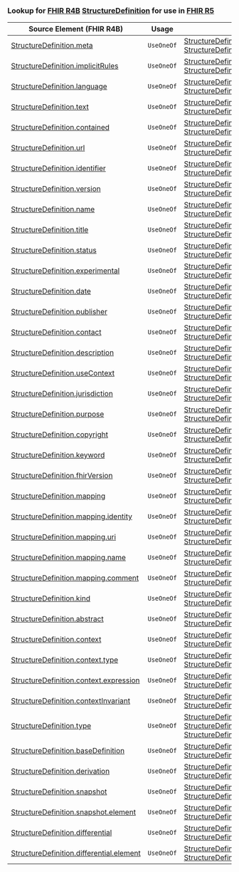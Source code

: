 ### Lookup for [FHIR R4B](https://hl7.org/fhir/R4B/) [StructureDefinition](https://hl7.org/fhir/R4B/StructureDefinition.html) for use in [FHIR R5](https://hl7.org/fhir/R5/)

| Source Element (FHIR R4B) | Usage | Target |
| -------------- | ----- | ------ |
| [StructureDefinition.meta](https://hl7.org/fhir/R4B/StructureDefinition.html#resource) | `UseOneOf` | [StructureDefinition.meta](https://hl7.org/fhir/R5/StructureDefinition.html#resource)<br />[StructureDefinition.meta](https://hl7.org/fhir/R5/StructureDefinition.html#resource) |
| [StructureDefinition.implicitRules](https://hl7.org/fhir/R4B/StructureDefinition.html#resource) | `UseOneOf` | [StructureDefinition.implicitRules](https://hl7.org/fhir/R5/StructureDefinition.html#resource)<br />[StructureDefinition.implicitRules](https://hl7.org/fhir/R5/StructureDefinition.html#resource) |
| [StructureDefinition.language](https://hl7.org/fhir/R4B/StructureDefinition.html#resource) | `UseOneOf` | [StructureDefinition.language](https://hl7.org/fhir/R5/StructureDefinition.html#resource)<br />[StructureDefinition.language](https://hl7.org/fhir/R5/StructureDefinition.html#resource) |
| [StructureDefinition.text](https://hl7.org/fhir/R4B/StructureDefinition.html#resource) | `UseOneOf` | [StructureDefinition.text](https://hl7.org/fhir/R5/StructureDefinition.html#resource)<br />[StructureDefinition.text](https://hl7.org/fhir/R5/StructureDefinition.html#resource) |
| [StructureDefinition.contained](https://hl7.org/fhir/R4B/StructureDefinition.html#resource) | `UseOneOf` | [StructureDefinition.contained](https://hl7.org/fhir/R5/StructureDefinition.html#resource)<br />[StructureDefinition.contained](https://hl7.org/fhir/R5/StructureDefinition.html#resource) |
| [StructureDefinition.url](https://hl7.org/fhir/R4B/StructureDefinition.html#resource) | `UseOneOf` | [StructureDefinition.url](https://hl7.org/fhir/R5/StructureDefinition.html#resource)<br />[StructureDefinition.url](https://hl7.org/fhir/R5/StructureDefinition.html#resource) |
| [StructureDefinition.identifier](https://hl7.org/fhir/R4B/StructureDefinition.html#resource) | `UseOneOf` | [StructureDefinition.identifier](https://hl7.org/fhir/R5/StructureDefinition.html#resource)<br />[StructureDefinition.identifier](https://hl7.org/fhir/R5/StructureDefinition.html#resource) |
| [StructureDefinition.version](https://hl7.org/fhir/R4B/StructureDefinition.html#resource) | `UseOneOf` | [StructureDefinition.version](https://hl7.org/fhir/R5/StructureDefinition.html#resource)<br />[StructureDefinition.version](https://hl7.org/fhir/R5/StructureDefinition.html#resource) |
| [StructureDefinition.name](https://hl7.org/fhir/R4B/StructureDefinition.html#resource) | `UseOneOf` | [StructureDefinition.name](https://hl7.org/fhir/R5/StructureDefinition.html#resource)<br />[StructureDefinition.name](https://hl7.org/fhir/R5/StructureDefinition.html#resource) |
| [StructureDefinition.title](https://hl7.org/fhir/R4B/StructureDefinition.html#resource) | `UseOneOf` | [StructureDefinition.title](https://hl7.org/fhir/R5/StructureDefinition.html#resource)<br />[StructureDefinition.title](https://hl7.org/fhir/R5/StructureDefinition.html#resource) |
| [StructureDefinition.status](https://hl7.org/fhir/R4B/StructureDefinition.html#resource) | `UseOneOf` | [StructureDefinition.status](https://hl7.org/fhir/R5/StructureDefinition.html#resource)<br />[StructureDefinition.status](https://hl7.org/fhir/R5/StructureDefinition.html#resource) |
| [StructureDefinition.experimental](https://hl7.org/fhir/R4B/StructureDefinition.html#resource) | `UseOneOf` | [StructureDefinition.experimental](https://hl7.org/fhir/R5/StructureDefinition.html#resource)<br />[StructureDefinition.experimental](https://hl7.org/fhir/R5/StructureDefinition.html#resource) |
| [StructureDefinition.date](https://hl7.org/fhir/R4B/StructureDefinition.html#resource) | `UseOneOf` | [StructureDefinition.date](https://hl7.org/fhir/R5/StructureDefinition.html#resource)<br />[StructureDefinition.date](https://hl7.org/fhir/R5/StructureDefinition.html#resource) |
| [StructureDefinition.publisher](https://hl7.org/fhir/R4B/StructureDefinition.html#resource) | `UseOneOf` | [StructureDefinition.publisher](https://hl7.org/fhir/R5/StructureDefinition.html#resource)<br />[StructureDefinition.publisher](https://hl7.org/fhir/R5/StructureDefinition.html#resource) |
| [StructureDefinition.contact](https://hl7.org/fhir/R4B/StructureDefinition.html#resource) | `UseOneOf` | [StructureDefinition.contact](https://hl7.org/fhir/R5/StructureDefinition.html#resource)<br />[StructureDefinition.contact](https://hl7.org/fhir/R5/StructureDefinition.html#resource) |
| [StructureDefinition.description](https://hl7.org/fhir/R4B/StructureDefinition.html#resource) | `UseOneOf` | [StructureDefinition.description](https://hl7.org/fhir/R5/StructureDefinition.html#resource)<br />[StructureDefinition.description](https://hl7.org/fhir/R5/StructureDefinition.html#resource) |
| [StructureDefinition.useContext](https://hl7.org/fhir/R4B/StructureDefinition.html#resource) | `UseOneOf` | [StructureDefinition.useContext](https://hl7.org/fhir/R5/StructureDefinition.html#resource)<br />[StructureDefinition.useContext](https://hl7.org/fhir/R5/StructureDefinition.html#resource) |
| [StructureDefinition.jurisdiction](https://hl7.org/fhir/R4B/StructureDefinition.html#resource) | `UseOneOf` | [StructureDefinition.jurisdiction](https://hl7.org/fhir/R5/StructureDefinition.html#resource)<br />[StructureDefinition.jurisdiction](https://hl7.org/fhir/R5/StructureDefinition.html#resource) |
| [StructureDefinition.purpose](https://hl7.org/fhir/R4B/StructureDefinition.html#resource) | `UseOneOf` | [StructureDefinition.purpose](https://hl7.org/fhir/R5/StructureDefinition.html#resource)<br />[StructureDefinition.purpose](https://hl7.org/fhir/R5/StructureDefinition.html#resource) |
| [StructureDefinition.copyright](https://hl7.org/fhir/R4B/StructureDefinition.html#resource) | `UseOneOf` | [StructureDefinition.copyright](https://hl7.org/fhir/R5/StructureDefinition.html#resource)<br />[StructureDefinition.copyright](https://hl7.org/fhir/R5/StructureDefinition.html#resource) |
| [StructureDefinition.keyword](https://hl7.org/fhir/R4B/StructureDefinition.html#resource) | `UseOneOf` | [StructureDefinition.keyword](https://hl7.org/fhir/R5/StructureDefinition.html#resource)<br />[StructureDefinition.keyword](https://hl7.org/fhir/R5/StructureDefinition.html#resource) |
| [StructureDefinition.fhirVersion](https://hl7.org/fhir/R4B/StructureDefinition.html#resource) | `UseOneOf` | [StructureDefinition.fhirVersion](https://hl7.org/fhir/R5/StructureDefinition.html#resource)<br />[StructureDefinition.fhirVersion](https://hl7.org/fhir/R5/StructureDefinition.html#resource) |
| [StructureDefinition.mapping](https://hl7.org/fhir/R4B/StructureDefinition.html#resource) | `UseOneOf` | [StructureDefinition.mapping](https://hl7.org/fhir/R5/StructureDefinition.html#resource)<br />[StructureDefinition.mapping](https://hl7.org/fhir/R5/StructureDefinition.html#resource) |
| [StructureDefinition.mapping.identity](https://hl7.org/fhir/R4B/StructureDefinition.html#resource) | `UseOneOf` | [StructureDefinition.mapping.identity](https://hl7.org/fhir/R5/StructureDefinition.html#resource)<br />[StructureDefinition.mapping.identity](https://hl7.org/fhir/R5/StructureDefinition.html#resource) |
| [StructureDefinition.mapping.uri](https://hl7.org/fhir/R4B/StructureDefinition.html#resource) | `UseOneOf` | [StructureDefinition.mapping.uri](https://hl7.org/fhir/R5/StructureDefinition.html#resource)<br />[StructureDefinition.mapping.uri](https://hl7.org/fhir/R5/StructureDefinition.html#resource) |
| [StructureDefinition.mapping.name](https://hl7.org/fhir/R4B/StructureDefinition.html#resource) | `UseOneOf` | [StructureDefinition.mapping.name](https://hl7.org/fhir/R5/StructureDefinition.html#resource)<br />[StructureDefinition.mapping.name](https://hl7.org/fhir/R5/StructureDefinition.html#resource) |
| [StructureDefinition.mapping.comment](https://hl7.org/fhir/R4B/StructureDefinition.html#resource) | `UseOneOf` | [StructureDefinition.mapping.comment](https://hl7.org/fhir/R5/StructureDefinition.html#resource)<br />[StructureDefinition.mapping.comment](https://hl7.org/fhir/R5/StructureDefinition.html#resource) |
| [StructureDefinition.kind](https://hl7.org/fhir/R4B/StructureDefinition.html#resource) | `UseOneOf` | [StructureDefinition.kind](https://hl7.org/fhir/R5/StructureDefinition.html#resource)<br />[StructureDefinition.kind](https://hl7.org/fhir/R5/StructureDefinition.html#resource) |
| [StructureDefinition.abstract](https://hl7.org/fhir/R4B/StructureDefinition.html#resource) | `UseOneOf` | [StructureDefinition.abstract](https://hl7.org/fhir/R5/StructureDefinition.html#resource)<br />[StructureDefinition.abstract](https://hl7.org/fhir/R5/StructureDefinition.html#resource) |
| [StructureDefinition.context](https://hl7.org/fhir/R4B/StructureDefinition.html#resource) | `UseOneOf` | [StructureDefinition.context](https://hl7.org/fhir/R5/StructureDefinition.html#resource)<br />[StructureDefinition.context](https://hl7.org/fhir/R5/StructureDefinition.html#resource) |
| [StructureDefinition.context.type](https://hl7.org/fhir/R4B/StructureDefinition.html#resource) | `UseOneOf` | [StructureDefinition.context.type](https://hl7.org/fhir/R5/StructureDefinition.html#resource)<br />[StructureDefinition.context.type](https://hl7.org/fhir/R5/StructureDefinition.html#resource) |
| [StructureDefinition.context.expression](https://hl7.org/fhir/R4B/StructureDefinition.html#resource) | `UseOneOf` | [StructureDefinition.context.expression](https://hl7.org/fhir/R5/StructureDefinition.html#resource)<br />[StructureDefinition.context.expression](https://hl7.org/fhir/R5/StructureDefinition.html#resource) |
| [StructureDefinition.contextInvariant](https://hl7.org/fhir/R4B/StructureDefinition.html#resource) | `UseOneOf` | [StructureDefinition.contextInvariant](https://hl7.org/fhir/R5/StructureDefinition.html#resource)<br />[StructureDefinition.contextInvariant](https://hl7.org/fhir/R5/StructureDefinition.html#resource) |
| [StructureDefinition.type](https://hl7.org/fhir/R4B/StructureDefinition.html#resource) | `UseOneOf` | [StructureDefinition.type](https://hl7.org/fhir/R5/StructureDefinition.html#resource)<br />[StructureDefinition.type](https://hl7.org/fhir/R5/StructureDefinition.html#resource)<br />[StructureDefinition.type](https://hl7.org/fhir/R5/StructureDefinition.html#resource) |
| [StructureDefinition.baseDefinition](https://hl7.org/fhir/R4B/StructureDefinition.html#resource) | `UseOneOf` | [StructureDefinition.baseDefinition](https://hl7.org/fhir/R5/StructureDefinition.html#resource)<br />[StructureDefinition.baseDefinition](https://hl7.org/fhir/R5/StructureDefinition.html#resource) |
| [StructureDefinition.derivation](https://hl7.org/fhir/R4B/StructureDefinition.html#resource) | `UseOneOf` | [StructureDefinition.derivation](https://hl7.org/fhir/R5/StructureDefinition.html#resource)<br />[StructureDefinition.derivation](https://hl7.org/fhir/R5/StructureDefinition.html#resource) |
| [StructureDefinition.snapshot](https://hl7.org/fhir/R4B/StructureDefinition.html#resource) | `UseOneOf` | [StructureDefinition.snapshot](https://hl7.org/fhir/R5/StructureDefinition.html#resource)<br />[StructureDefinition.snapshot](https://hl7.org/fhir/R5/StructureDefinition.html#resource) |
| [StructureDefinition.snapshot.element](https://hl7.org/fhir/R4B/StructureDefinition.html#resource) | `UseOneOf` | [StructureDefinition.snapshot.element](https://hl7.org/fhir/R5/StructureDefinition.html#resource)<br />[StructureDefinition.snapshot.element](https://hl7.org/fhir/R5/StructureDefinition.html#resource) |
| [StructureDefinition.differential](https://hl7.org/fhir/R4B/StructureDefinition.html#resource) | `UseOneOf` | [StructureDefinition.differential](https://hl7.org/fhir/R5/StructureDefinition.html#resource)<br />[StructureDefinition.differential](https://hl7.org/fhir/R5/StructureDefinition.html#resource) |
| [StructureDefinition.differential.element](https://hl7.org/fhir/R4B/StructureDefinition.html#resource) | `UseOneOf` | [StructureDefinition.differential.element](https://hl7.org/fhir/R5/StructureDefinition.html#resource)<br />[StructureDefinition.differential.element](https://hl7.org/fhir/R5/StructureDefinition.html#resource) |
